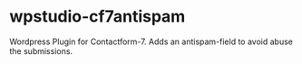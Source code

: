 # wpstudio-cf7antispam
Wordpress Plugin for Contactform-7. Adds an antispam-field to avoid abuse the submissions.
